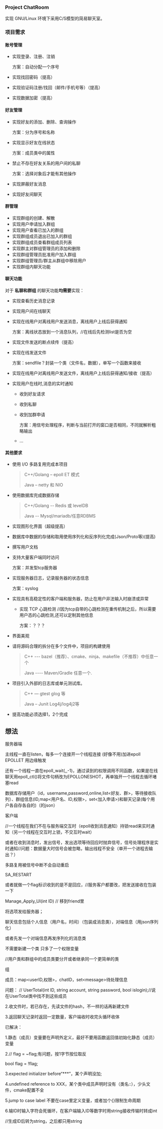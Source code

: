 ### Project ChatRoom


实现 GNU/Linux 环境下采用C/S模型的简易聊天室。


### 项目需求

#### 账号管理

- 实现登录、注册、注销

  方案：自动分配一个序号

- 实现找回密码（提高）

- 实现验证码注册/找回（邮件/手机号等）（提高）

- 实现数据加密（提高）


#### 好友管理

- 实现好友的添加、删除、查询操作

  方案：分为序号和名称

- 实现显示好友在线状态

  方案：成员类中的属性

- 禁止不存在好友关系的用户间的私聊

  方案：选择对象后才能有其他操作

- 实现屏蔽好友消息

- 实现好友间聊天

  


#### 群管理

- 实现群组的创建、解散
- 实现用户申请加入群组
- 实现用户查看已加入的群组
- 实现群组成员退出已加入的群组
- 实现群组成员查看群组成员列表
- 实现群主对群组管理员的添加和删除
- 实现群组管理员批准用户加入群组
- 实现群组管理员/群主从群组中移除用户
- 实现群组内聊天功能

#### 聊天功能

对于 **私聊和群组** 的聊天功能**均需要**实现：

- 实现查看历史消息记录

- 实现用户间在线聊天

- 实现在线用户对离线用户发送消息，离线用户上线后获得通知

  方案：离线状态放到一个消息队列，//在线后先检测list是否为空

  

- 实现文件发送的断点续传（提高）

- 实现在线发送文件

  方案：sendfile？封装一个类（文件名，数据），单写一个函数来接收

- 实现在线用户对离线用户发送文件，离线用户上线后获得通知/接收（提高）

- 实现用户在线时,消息的实时通知
	- 收到好友请求
	
	- 收到私聊
	
	- 收到加群申请
	
	  方案：用信号处理程序，判断与当前打开的窗口是否相同，不同就解析粗略输出
	
  - ...

#### 其他要求

- 使用 I/O 多路复用完成本项目

     > C++/Golang – epoll ET 模式
     >
     > Java – netty 和 NIO 

- 使用数据库完成数据存储

  > C++/Golang --  Redis 或 levelDB
  >
  > Java -- Mysql/mariadb/任意RDBMS

- 实现图形化界面（超级提高）

- 数据库中数据的存储和取用使用序列化和反序列化完成(Json/Proto等)(提高)

- 撰写用户文档

- 支持大量客户端同时访问

     方案：并发型tcp服务器

- 实现服务器日志，记录服务器的状态信息

     方案：syslog

- 实现具有高稳定性的客户端和服务器，防止在用户非法输入时崩溃或异常
  - 实现 TCP 心跳检测 //因为tcp自带的心跳检测在重传机制之后，所以需要用户态的心跳检测,还可以定制其他信息

    方案：？？？

- 界面美观

- 请将源码合理的拆分在多个文件中，项目的构建使用 
		
	> C++   ---  bazel（推荐）、cmake、ninja、makefile（不推荐）中任意一个
	>
	> Java  ---- Maven/Gradle 任意一个.
	
- 项目引入外部的日志库或单元测试库。

   > C++  — gtest glog 等
   >
   > Java – Junit Log4j/log4j2等

- 提高功能必须选择1，2个完成



## 想法

服务器端

主线程一直在listen，每多一个连接开一个线程连接 (好像不用)加进epoll EPOLLET 用边缘触发

还有一个线程一直在epoll_wait(,,-1)，通过读到的权限调用不同函数，如果是在线聊天用epoll_ctl()将文件句柄改为EPOLLONESHOT，再单独开一个线程去循环堵塞read



数据库存储用户（id，username,password,online,list<好友、群>，等待接收队列）、群组信息(ID,map<用户名、ID,权限>，set<加入申请>)和聊天记录(每个用户各自存各自的)（的json）



客户端

//一个线程在我们不在与服务端交互时（epoll收到消息通知）持锁read来实时通知（另一个线程在交互时上锁，不交互时wait）

或者在收到消息时，发出信号，发出选项等待回应时抛弃信号，信号处理程序是实时通知//问题：数据量大时信号会被忽略，输出线程不安全（单开一个进程去输出？）

多路复用被信号中断不会自动重启

SA_RESTART  

或者就做一个flag标识收到的是不是回应，//服务客户都要改，把发送接收在包装一下



Manage_Apply_UI(int ID) // 移到friend里



将选项发给服务器；

聊天信息包括个人信息（用户名，时间）（包装成消息类），对端信息（用json序列化）

或者先发一个对端信息再发序列化的消息类



不需要新建一个类 只多了一个权限变量

//用户类和群组中的成员类要分开或者继承同一个更简单的类



组

成员：map<userID,权限>，chatID，set<message\>待处理信息





问题： // UserTotal(int ID, string account, string password, bool islogin);//说在UserTotal类中找不到这些成员

2.收文件时，若已存在，先读文件的hash，不一样的话再新建文件

3.返回聊天记录时返回一定数量，客户端收时收完头循环收体

已解决：

1.静态（成员）变量要在声明外定义，最好不要用函数返回值初始化静态（成员）变量

2.// flag = ~flag;有问题，按1字节按位取反

bool flag = !flag;

3.expected initializer before“***”，某个声明没加; 

4.undefined reference to XXX，某个类中成员声明时没有（类名::），少头文件，cmake配置不全

5.jump to case label 不要在case里定义变量，或者加个{}限制生命周期

6.输ID时输入字符会死循环，在客户端输入ID等数字时用string接收传输时转成int

//生成ID后转为string，之后都只用string
